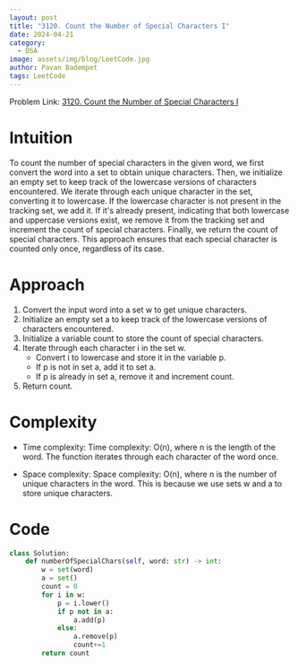 ```yaml
---
layout: post
title: "3120. Count the Number of Special Characters I"
date: 2024-04-21
category:
  - DSA
image: assets/img/blog/LeetCode.jpg
author: Pavan Badempet
tags: LeetCode
---
```


Problem Link: [3120. Count the Number of Special Characters I](https://leetcode.com/problems/count-the-number-of-special-characters-i/description/)

# Intuition
To count the number of special characters in the given word, we first convert the word into a set to obtain unique characters. Then, we initialize an empty set to keep track of the lowercase versions of characters encountered. We iterate through each unique character in the set, converting it to lowercase. If the lowercase character is not present in the tracking set, we add it. If it's already present, indicating that both lowercase and uppercase versions exist, we remove it from the tracking set and increment the count of special characters. Finally, we return the count of special characters. This approach ensures that each special character is counted only once, regardless of its case.

# Approach
1. Convert the input word into a set w to get unique characters.
2. Initialize an empty set a to keep track of the lowercase versions of characters encountered.
3. Initialize a variable count to store the count of special characters.
4. Iterate through each character i in the set w.
    - Convert i to lowercase and store it in the variable p.
    - If p is not in set a, add it to set a.
    - If p is already in set a, remove it and increment count.
5. Return count.
# Complexity
- Time complexity:
Time complexity: O(n), where n is the length of the word. The function iterates through each character of the word once.

- Space complexity:
Space complexity: O(n), where n is the number of unique characters in the word. This is because we use sets w and a to store unique characters.

# Code
```python
class Solution:
    def numberOfSpecialChars(self, word: str) -> int:
        w = set(word)
        a = set()
        count = 0
        for i in w:
            p = i.lower()
            if p not in a:
                a.add(p)
            else:
                a.remove(p)
                count+=1
        return count
```